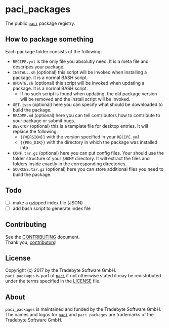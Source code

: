 # paci_packages
The public [`paci`](https://github.com/tradebyte/paci) package registry.

## How to package something

Each package folder consists of the following:

* `RECIPE.yml` is the only file you absolutly need. It is a meta file and descripes your package.
* `INSTALL.sh` (optional) this script will be invoked when installing a package. It is a normal BASH script.
* `UPDATE.sh` (optional) this script will be invoked when updating a package. It is a normal BASH script.
  * If no such script is found when updating, the old package version will be removed and the install script will be invoked.
* `GET.json` (optional) here you can specify what should be downloaded to build the package.
* `README.md` (optional) here you can tell contributors how to contribute to your package or submit bugs.
* `DESKTOP` (optional) this is a template file for desktop entries. It will replace the following:
  * `{{VERSION}}` with the version specified in your `RECIPE.yml`
  * `{{PKG_DIR}}` with the directory in which the package was installed into
* `CONF.tar.gz` (optional) here you can put config files. Your should use the folder structure of your `$HOME` directory. It will extract the files and folders inside exactly in the corresponding directories.
* `SOURCES.tar.gz` (optional) here you can store additional files you need to build the package.

## Todo
- [ ] make a gzipped index file (JSON)
- [ ] add bash script to generate index file

## Contributing

See the [CONTRIBUTING] document.<br/>
Thank you, [contributors]!

  [CONTRIBUTING]: CONTRIBUTING.md
  [contributors]: https://github.com/tradebyte/paci_packages/graphs/contributors

## License

Copyright (c) 2017 by the Tradebyte Software GmbH.<br/>
`paci_packages` is part of [`paci`](https://github.com/tradebyte/paci) if not otherwise stated it may be redistributed under the terms specified in the [LICENSE] file.

  [LICENSE]: /LICENSE

## About

`paci_packages` is maintained and funded by the Tradebyte Software GmbH. <br/>
The names and logos for [`paci`](https://github.com/tradebyte/paci) and `paci_packages` are trademarks of the Tradebyte Software GmbH.

